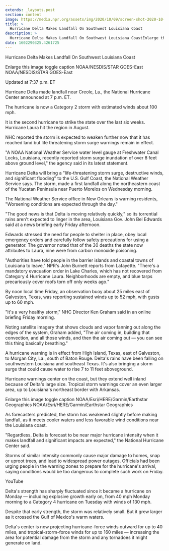 ```yaml
--- 
extends: _layouts.post 
section: content 
image: https://media.npr.org/assets/img/2020/10/09/screen-shot-2020-10-09-at-2.07.58-pm_wide-f2629ae3e7048a7caf3167bd0e656750829690e6.png?s=1400 
title: > 
  Hurricane Delta Makes Landfall On Southwest Louisiana Coast 
description: > 
  Hurricane Delta Makes Landfall On Southwest Louisiana CoastEnlarge this image toggle caption NOAA/NESDIS/STAR GOES-East NOAA/NESDIS/STAR GOES-EastUpdated at 7:37 p.m.ETHurricane Delta made landfall near Creole, La., the National Hurricane Center announced at 7 p.m.Hurricane Delta will bring a "life-threatening storm surge, destructive winds, and significant flooding" to the U.S. Gulf Coast, the National Weather Service says.It's also bringing a storm surge that could cause water to rise 7 to 11 feet aboveground."Regardless, Delta is forecast to be near major hurricane intensity when it makes landfall and significant impacts are expected," the National Hurricane Center said. 
date: 1602290325.4261725 
--- 
```

Hurricane Delta Makes Landfall On Southwest Louisiana Coast

Enlarge this image toggle caption NOAA/NESDIS/STAR GOES-East NOAA/NESDIS/STAR GOES-East

Updated at 7:37 p.m. ET

Hurricane Delta made landfall near Creole, La., the National Hurricane Center announced at 7 p.m. ET.

The hurricane is now a Category 2 storm with estimated winds about 100 mph.

It is the second hurricane to strike the state over the last six weeks. Hurricane Laura hit the region in August.

NHC reported the storm is expected to weaken further now that it has reached land but life threatening storm surge warnings remain in effect.

"A NOAA National Weather Service water level gauge at Freshwater Canal Locks, Louisiana, recently reported storm surge inundation of over 8 feet above ground level," the agency said in its latest statement.

Hurricane Delta will bring a "life-threatening storm surge, destructive winds, and significant flooding" to the U.S. Gulf Coast, the National Weather Service says. The storm, made a first landfall along the northeastern coast of the Yucatan Peninsula near Puerto Morelos on Wednesday morning.

The National Weather Service office in New Orleans is warning residents, "Worsening conditions are expected through the day."

"The good news is that Delta is moving relatively quickly," so its torrential rains aren't expected to linger in the area, Louisiana Gov. John Bel Edwards said at a news briefing early Friday afternoon.

Edwards stressed the need for people to shelter in place, obey local emergency orders and carefully follow safety precautions for using a generator. The governor noted that of the 30 deaths the state now attributes to Laura, nine were from carbon monoxide poisoning.

"Authorities have told people in the barrier islands and coastal towns of Louisiana to leave," NPR's John Burnett reports from Lafayette. "There's a mandatory evacuation order in Lake Charles, which has not recovered from Category 4 Hurricane Laura. Neighborhoods are empty, and blue tarps precariously cover roofs torn off only weeks ago."

By noon local time Friday, an observation buoy about 25 miles east of Galveston, Texas, was reporting sustained winds up to 52 mph, with gusts up to 60 mph.

"It's a very healthy storm," NHC Director Ken Graham said in an online briefing Friday morning.

Noting satellite imagery that shows clouds and vapor fanning out along the edges of the system, Graham added, "The air coming in, building that convection, and all those winds, and then the air coming out — you can see this thing basically breathing."

A hurricane warning is in effect from High Island, Texas, east of Galveston, to Morgan City, La., south of Baton Rouge. Delta's rains have been falling on southwestern Louisiana and southeast Texas. It's also bringing a storm surge that could cause water to rise 7 to 11 feet aboveground.

Hurricane warnings center on the coast, but they extend well inland because of Delta's large size. Tropical storm warnings cover an even larger area, up to Louisiana's northeast border with Arkansas.

Enlarge this image toggle caption NOAA/Esri/HERE/Garmin/Earthstar Geographics NOAA/Esri/HERE/Garmin/Earthstar Geographics

As forecasters predicted, the storm has weakened slightly before making landfall, as it meets cooler waters and less favorable wind conditions near the Louisiana coast.

"Regardless, Delta is forecast to be near major hurricane intensity when it makes landfall and significant impacts are expected," the National Hurricane Center said.

Storms of similar intensity commonly cause major damage to homes, snap or uproot trees, and lead to widespread power outages. Officials had been urging people in the warning zones to prepare for the hurricane's arrival, saying conditions would be too dangerous to complete such work on Friday.

YouTube

Delta's strength has sharply fluctuated since it became a hurricane on Monday — including explosive growth early on, from 40 mph Monday morning to a Category 4 hurricane on Tuesday with winds of 130 mph.

Despite that early strength, the storm was relatively small. But it grew larger as it crossed the Gulf of Mexico's warm waters.

Delta's center is now projecting hurricane-force winds outward for up to 40 miles, and tropical-storm-force winds for up to 160 miles — increasing the area for potential damage from the storm and any tornadoes it might generate on land.